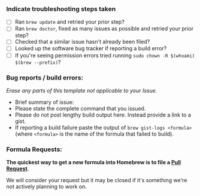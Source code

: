 ### Indicate troubleshooting steps taken

- [ ] Ran `brew update` and retried your prior step?
- [ ] Ran `brew doctor`, fixed as many issues as possible and retried your prior step?
- [ ] Checked that a similar issue hasn't already been filed?
- [ ] Looked up the software bug tracker if reporting a build error?
- [ ] If you're seeing permission errors tried running `sudo chown -R $(whoami) $(brew --prefix)`?

### Bug reports / build errors:

_Erase any parts of this template not applicable to your Issue._

- Brief summary of issue:
- Please state the complete command that you issued.
- Please do not post lengthy build output here. Instead provide a link to a gist.
- If reporting a build failure paste the output of `brew gist-logs <formula>` (where `<formula>` is the name of the formula that failed to build).

### Formula Requests:

**The quickest way to get a new formula into Homebrew is to file a [Pull Request](https://github.com/Homebrew/homebrew-science/pulls)**.

We will consider your request but it may be closed if it's something we're not actively planning to work on.
